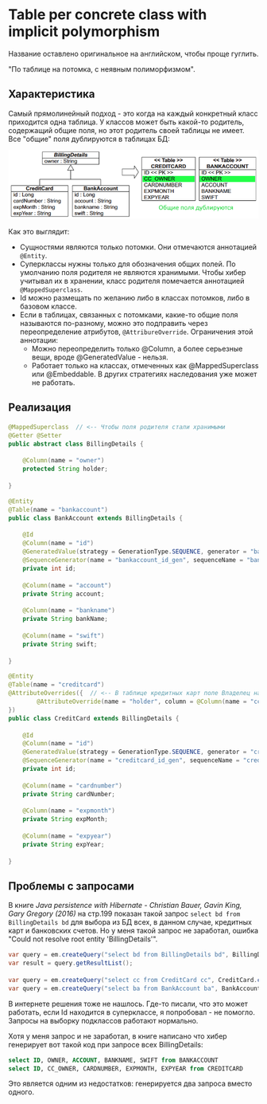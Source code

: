 # Table per concrete class with implicit polymorphism

Название оставлено оригинальное на английском, чтобы проще гуглить.

"По таблице на потомка, с неявным полиморфизмом".

## Характеристика

Самый прямолинейный подход - это когда на каждый конкретный класс приходится одна таблица. У классов может быть какой-то родитель, содержащий общие поля, но этот родитель своей таблицы не имеет. Все "общие" поля дублируются в таблицах БД:

<img src="img/table-per-class.png" alt="image-20231109100835065" style="zoom:80%;" />

Как это выглядит:

* Сущностями являются только потомки. Они отмечаются аннотацией `@Entity`.
* Суперклассы нужны только для обозначения общих полей. По умолчанию поля родителя не являются хранимыми. Чтобы хибер учитывал их в хранении, класс родителя помечается аннотацией `@MappedSuperclass`.
* Id можно размещать по желанию либо в классах потомков, либо в базовом классе.
* Если в таблицах, связанных с потомками, какие-то общие поля называются по-разному, можно это подправить через переопределение атрибутов, `@AttribureOverride`. Ограничения этой аннотации:
  * Можно переопределить только @Column, а более серьезные вещи, вроде @GeneratedValue - нельзя.
  * Работает только на классах, отмеченных как @MappedSuperclass или @Embeddable. В других стратегиях наследования уже может не работать.

## Реализация

```java
@MappedSuperclass  // <-- Чтобы поля родителя стали хранимыми
@Getter @Setter
public abstract class BillingDetails {

    @Column(name = "owner")
    protected String holder;

}
```

```java
@Entity
@Table(name = "bankaccount")
public class BankAccount extends BillingDetails {

    @Id
    @Column(name = "id")
    @GeneratedValue(strategy = GenerationType.SEQUENCE, generator = "bankaccount_id_gen")
    @SequenceGenerator(name = "bankaccount_id_gen", sequenceName = "bankaccount_id_seq", allocationSize = 1)
    private int id;

    @Column(name = "account")
    private String account;

    @Column(name = "bankname")
    private String bankName;

    @Column(name = "swift")
    private String swift;

}
```

```java
@Entity
@Table(name = "creditcard")
@AttributeOverrides({  // <-- В таблице кредитных карт поле Владелец называется по-другому, поэтому переопределим
        @AttributeOverride(name = "holder", column = @Column(name = "cc_owner"))
})
public class CreditCard extends BillingDetails {

    @Id
    @Column(name = "id")
    @GeneratedValue(strategy = GenerationType.SEQUENCE, generator = "creditcard_id_gen")
    @SequenceGenerator(name = "creditcard_id_gen", sequenceName = "creditcard_id_seq", allocationSize = 1)
    private int id;

    @Column(name = "cardnumber")
    private String cardNumber;

    @Column(name = "expmonth")
    private String expMonth;

    @Column(name = "expyear")
    private String expYear;

}
```

## Проблемы с запросами

В книге *Java persistence with Hibernate - Christian Bauer, Gavin King, Gary Gregory (2016)* на стр.199 показан такой запрос `select bd from BillingDetails bd` для выбора из БД всех, в данном случае, кредитных карт и банковских счетов. Но у меня такой запрос не заработал, ошибка "Could not resolve root entity 'BillingDetails'".

```java
var query = em.createQuery("select bd from BillingDetails bd", BillingDetails.class);  // <-- Не работает!
var result = query.getResultList();

var query = em.createQuery("select cc from CreditCard cc", CreditCard.class);  // Ok
var query = em.createQuery("select ba from BankAccount ba", BankAccount.class);  // Ok
```

В интернете решения тоже не нашлось. Где-то писали, что это может работать, если Id находится в суперклассе, я попробовал - не помогло. Запросы на выборку подклассов работают нормально.

Хотя у меня запрос и не заработал, в книге написано что хибер генерирует вот такой код при запросе всех BillingDetails:

```sql
select ID, OWNER, ACCOUNT, BANKNAME, SWIFT from BANKACCOUNT
select ID, CC_OWNER, CARDNUMBER, EXPMONTH, EXPYEAR from CREDITCARD
```

Это является одним из недостатков: генерируется два запроса вместо одного.